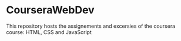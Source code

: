 # CourseraWebDev
This repository hosts the assignements and excersies of the coursera course: HTML, CSS and JavaScript
